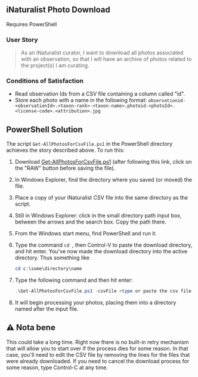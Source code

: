 ## iNaturalist Photo Download

Requires PowerShell

### User Story

> As an iNaturalist curator, I want to download all photos associated with an
> observation, so that I will have an archive of photos related to the
> project(s) I am curating.

### Conditions of Satisfaction

* Read observation Ids from a CSV file containing a column called "id".
* Store each photo with a name in the following format:
  `observationid-<observationId>.<taxon-rank>-<taxon-name>.photoid-<photoId>.<license-code>.<attribution>.jpg`

## PowerShell Solution

The script `Get-AllPhotosForCsvFile.ps1` in the PowerShell directory achieves
the story described above. To run this:

1. Download
   [Get-AllPhotosForCsvFile.ps1](PowerShell/Get-AllPhotosForCsvFile.ps1) (after
   following this link, click on the "RAW" button before saving the file).
1. In Windows Explorer, find the directory where you saved (or moved) the file.
1. Place a copy of your iNaturalist CSV file into the same directory as the
   script.
1. Still in Windows Explorer: click in the small directory path input box,
   between the arrows and the search box. Copy the path there.
1. From the Windows start menu, find PowerShell and run it.
1. Type the command `cd `, then Control-V to paste the download directory, and
   hit enter. You've now made the download directory into the active directory.
   Thus something like 

    ```powershell
    cd c:\some\directory\name
    ```

1. Type the following command and then hit enter:

    ```powershell
    .\Get-AllPhotosForCsvFile.ps1 -csvFile <type or paste the csv file name>
    ```

1. It will begin processing your photos, placing them into a directory named after the input file. 

## :warning: Nota bene

This could take a long time. Right now there is no built-in retry mechanism that
will allow you to start over if the process dies for some reason. In that case,
you'll need to edit the CSV file by removing the lines for the files that were
already downloaded. If you need to cancel the download process for some reason,
type Control-C at any time.
